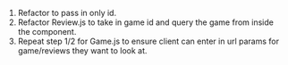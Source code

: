 1. Refactor <Router path="/review/:id"/> to pass in only id. 
2. Refactor Review.js to take in game id and query the game from inside the component.
3. Repeat step 1/2 for Game.js to ensure client can enter in url params for game/reviews they want to look at.
